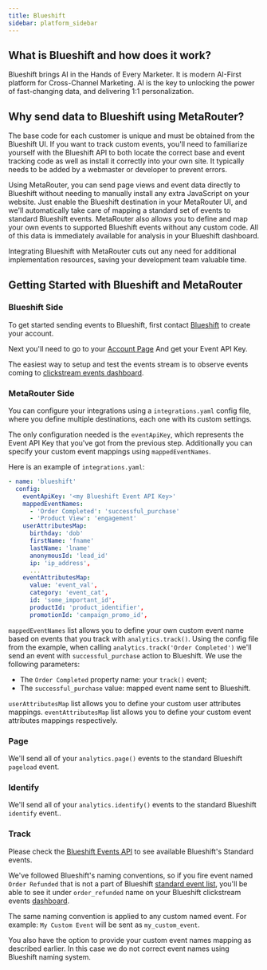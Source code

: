 ```yaml
---
title: Blueshift
sidebar: platform_sidebar
---
```


## What is Blueshift and how does it work?

Blueshift brings AI in the Hands of Every Marketer.
It is modern AI-First platform for Cross-Channel Marketing. AI is the key to unlocking the power of fast-changing data, and delivering 1:1 personalization.

## Why send data to Blueshift using MetaRouter?

The base code for each customer is unique and must be obtained from the Blueshift UI. If you want to track custom events, you'll need to familiarize yourself with the Blueshift API to both locate the correct base and event tracking code as well as install it correctly into your own site. It typically needs to be added by a webmaster or developer to prevent errors.

Using MetaRouter, you can send page views and event data directly to Blueshift without needing to manually install any extra JavaScript on your website. Just enable the Blueshift destination in your MetaRouter UI, and we'll automatically take care of mapping a standard set of events to standard Blueshift events. MetaRouter also allows you to define and map your own events to supported Blueshift events without any custom code. All of this data is immediately available for analysis in your Blueshift dashboard.

Integrating Blueshift with MetaRouter cuts out any need for additional implementation resources, saving your development team valuable time.

## Getting Started with Blueshift and MetaRouter

### Blueshift Side

To get started sending events to Blueshift, first contact [Blueshift](https://blueshift.com/contact_blueshift/) to create your account.

Next you'll need to go to your [Account Page](https://app.getblueshift.com/dashboard#/app/account/api)
And get your Event API Key.

The easiest way to setup and test the events stream is to observe events coming to [clickstream events dashboard](https://app.getblueshift.com/dashboard#/app/click_stream/index).

### MetaRouter Side

You can configure your integrations using a `integrations.yaml` config file, where you define multiple destinations, each one with its custom settings.

The only configuration needed is the `eventApiKey`, which represents the Event API Key that you've got from the previous step. Additionally you can specify your custom event mappings using `mappedEventNames`.

Here is an example of `integrations.yaml`:

```yaml
- name: 'blueshift'
  config:
    eventApiKey: '<my Blueshift Event API Key>'
    mappedEventNames:
      - 'Order Completed': 'successful_purchase'
      - 'Product View': 'engagement'
    userAttributesMap:
      birthday: 'dob'
      firstName: 'fname'
      lastName: 'lname'
      anonymousId: 'lead_id'
      ip: 'ip_address',
      ...
    eventAttributesMap:
      value: 'event_val',
      category: 'event_cat',
      id: 'some_important_id',
      productId: 'product_identifier',
      promotionId: 'campaign_promo_id',
```

`mappedEventNames` list allows you to define your own custom event name based on events that you track with `analytics.track()`. Using the config file from the example, when calling `analytics.track('Order Completed')` we'll send an event with `successful_purchase` action to Blueshift. We use the following parameters:

- The `Order Completed` property name: your `track()` event;
- The `successful_purchase` value: mapped event name sent to Blueshift.

`userAttributesMap` list allows you to define your custom user attributes mappings.
`eventAttributesMap` list allows you to define your custom event attributes mappings respectively.

### Page

We'll send all of your `analytics.page()` events to the standard Blueshift `pageload` event.

### Identify

We'll send all of your `analytics.identify()` events to the standard Blueshift `identify` event..

### Track

Please check the [Blueshift Events API](https://help.blueshift.com/hc/en-us/articles/115002714773-Event-API) to see available Blueshift's Standard events.

We've followed Blueshift's naming conventions, so if you fire event named `Order Refunded` that is not a part of Blueshift [standard event list](https://help.blueshift.com/hc/en-us/articles/115002714773-Event-API), you'll be able to see it under `order_refunded` name on your Blueshift clickstream events [dashboard](https://app.getblueshift.com/dashboard#/app/click_stream/index).

The same naming convention is applied to any custom named event. For example: `My Custom Event` will be sent as `my_custom_event`.

You also have the option to provide your custom event names mapping as described earlier. In this case we do not correct event names using Blueshift naming system.

